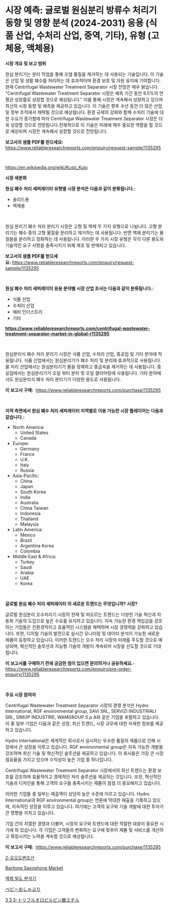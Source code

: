 <p><h1>시장 예측: 글로벌 원심분리 방류수 처리기 동향 및 영향 분석 (2024-2031) 응용 (식품 산업, 수처리 산업, 중역, 기타), 유형 (고체용, 액체용)</h1></p><p><strong>시장 개요 및 보고 범위</strong></p>
<p><p>원심 분리기는 분리 작업을 통해 오염 물질을 제거하는 데 사용되는 기술입니다. 이 기술은 산업 및 생활 폐수를 처리하는 데 효과적이며 환경 보호 및 자원 유지에 기여합니다. 현재 Centrifugal Wastewater Treatment Separator 시장 전망은 매우 밝습니다. "Centrifugal Wastewater Treatment Separator 시장은 예측 기간 동안 9.5%의 연평균 성장률로 성장할 것으로 예상됩니다." 이를 통해 시장은 계속해서 성장하고 있으며 최신의 시장 동향 및 예측을 제공하고 있습니다. 이 기술은 향후 수년 동안 더 많은 산업 및 정부 조직에서 채택될 것으로 예상됩니다. 환경 규제의 강화와 함께 수처리 기술에 대한 수요가 증가함에 따라 Centrifugal Wastewater Treatment Separator 시장은 더욱 성장할 것으로 전망됩니다.전체적으로 이 기술은 미래에 매우 중요한 역할을 할 것으로 예상되며 시장은 계속해서 성장할 것으로 전망됩니다.</p></p>
<p><strong>보고서의 샘플 PDF를 받으세요:</strong> <a href="https://www.reliableresearchreports.com/enquiry/request-sample/1135295">https://www.reliableresearchreports.com/enquiry/request-sample/1135295</a></p>
<p>&nbsp;</p>
<p><a href="https://en.wikipedia.org/wiki/Kusti_Kulo">https://en.wikipedia.org/wiki/Kusti_Kulo</a></p>
<p><strong>시장 세분화</strong></p>
<p><strong>원심 폐수 처리 세퍼레이터 유형별 시장 분석은 다음과 같이 분류됩니다.:</strong></p>
<p><ul><li>솔리드용</li><li>액체용</li></ul></p>
<p>&nbsp;</p>
<p><p>원심 분리기 폐수 처리 분리기 시장은 고형 및 액체 두 가지 유형으로 나뉩니다. 고형 분리기는 폐수 중의 고형 물질을 분리하고 제거하는 데 사용됩니다. 반면 액체 분리기는 물질들을 분리하고 정화하는 데 사용됩니다. 이러한 두 가지 시장 유형은 각각 다른 용도와 기술적인 요구 사항을 충족시키기 위해 제조 및 판매되고 있습니다.</p></p>
<p><strong>보고서의 샘플 PDF를 받으세요:</strong>&nbsp;<a href="https://www.reliableresearchreports.com/enquiry/request-sample/1135295">https://www.reliableresearchreports.com/enquiry/request-sample/1135295</a></p>
<p>&nbsp;</p>
<p><strong> 원심 폐수 처리 세퍼레이터 응용 분야별 시장 산업 조사는 다음과 같이 분류됩니다.:</strong></p>
<p><ul><li>식품 산업</li><li>수처리 산업</li><li>헤비 인더스트리</li><li>기타</li></ul></p>
<p><strong><a href="https://www.reliableresearchreports.com/centrifugal-wastewater-treatment-separator-market-in-global-r1135295">https://www.reliableresearchreports.com/centrifugal-wastewater-treatment-separator-market-in-global-r1135295</a></strong></p>
<p>&nbsp;</p>
<p><p>원심분리식 폐수 처리 분리기 시장은 식품 산업, 수처리 산업, 중공업 및 기타 분야에 적용됩니다. 식품 산업에서는 원심분리기가 폐수 처리 및 분리에 효과적으로 사용됩니다. 물 처리 산업에서는 원심분리기가 물을 정제하고 중금속을 제거하는 데 사용됩니다. 중공업에서는 원심분리기가 오일 워터 분리 및 오일 클리어링에 사용됩니다. 기타 분야에서도 원심분리식 폐수 처리 분리기가 다양한 용도로 사용됩니다.</p></p>
<p><strong>이 보고서 구매:</strong>&nbsp; <a href="https://www.reliableresearchreports.com/purchase/1135295">https://www.reliableresearchreports.com/purchase/1135295</a></p>
<p>&nbsp;</p>
<p><strong>지역 측면에서 원심 폐수 처리 세퍼레이터 지역별로 이용 가능한 시장 플레이어는 다음과 같습니다.:</strong></p>
<p><ul>
    <li>
        North America:
        <ul>
            <li>United States</li>
            <li>Canada</li>
        </ul>
    </li>
    <li>
        Europe:
        <ul>
            <li>Germany</li>
            <li>France</li>
            <li>U.K.</li>
            <li>Italy</li>
            <li>Russia</li>
        </ul>
    </li>
    <li>
        Asia-Pacific:
        <ul>
            <li>China</li>
            <li>Japan</li>
            <li>South Korea</li>
            <li>India</li>
            <li>Australia</li>
            <li>China Taiwan</li>
            <li>Indonesia</li>
            <li>Thailand</li>
            <li>Malaysia</li>
        </ul>
    </li>
    <li>
        Latin America:
        <ul>
            <li>Mexico</li>
            <li>Brazil</li>
            <li>Argentina Korea</li>
            <li>Colombia</li>
        </ul>
    </li>
    <li>
        Middle East & Africa:
        <ul>
            <li>Turkey</li>
            <li>Saudi</li>
            <li>Arabia</li>
            <li>UAE</li>
            <li>Korea</li>
        </ul>
    </li>
    </ul></p>
<p>&nbsp;</p>
<p><strong>글로벌 원심 폐수 처리 세퍼레이터 의 새로운 트렌드는 무엇입니까? 시장?</strong></p>
<p><p>글로벌 원심분리 오수처리기 시장의 현재 및 떠오르는 트렌드는 다양한 기술 혁신과 자동화 기술의 도입으로 높은 수요를 유지하고 있습니다. 지속 가능한 환경 책임감을 강조하는 기업들은 친환경적이고 효율적인 시스템을 채택하며 시장 경쟁력을 강화하고 있습니다. 또한, 디지털 기술의 발전으로 실시간 모니터링 및 데이터 분석이 가능한 새로운 제품이 등장하고 있습니다. 이러한 트렌드는 오수 처리 시장의 미래를 주도할 것으로 예상되며, 혁신적인 솔루션과 지능형 기술의 개발이 계속되어 시장을 선도할 것으로 기대됩니다.</p></p>
<p><strong>이 보고서를 구매하기 전에 궁금한 점이 있으면 문의하거나 공유하세요.</strong>- <a href="https://www.reliableresearchreports.com/enquiry/pre-order-enquiry/1135295">https://www.reliableresearchreports.com/enquiry/pre-order-enquiry/1135295</a></p>
<p>&nbsp;</p>
<p><strong>주요 시장 참여자</strong></p>
<p><p>Centrifugal Wastewater Treatment Separator 시장의 경쟁 분석은 Hydro International, RGF environmental group, SAVI SRL, SERVIZI INDUSTRIALI SRL, SIMOP INDUSTRIE, WAMGROUP S.p.A와 같은 기업을 포함하고 있습니다. 이 중 일부 기업은 다음과 같은 성장, 최신 트렌드, 시장 규모에 대한 자세한 정보를 제공하고 있습니다.</p><p>Hydro International은 세계적인 회사로서 실시하는 우수한 품질의 제품으로 인해 시장에서 큰 성장을 이루고 있습니다. RGF environmental group은 지속 가능한 개발을 강조하며 최신 기술 및 혁신적인 솔루션을 제공하고 있습니다. 이 회사들은 가장 큰 시장 점유율을 가지고 있으며 수익성이 높은 기업 중 하나입니다.</p><p>Centrifugal Wastewater Treatment Separator 시장에서의 최신 트렌드는 환경 보호를 강조하며 효율적이고 경제적인 처리 솔루션을 제공하는 것입니다. 또한, 혁신적인 기술과 디자인을 통해 고객의 요구를 충족시키는 제품이 점점 더 중요해지고 있습니다.</p><p>이러한 기업들 중 일부는 매출액이 상당히 높은 수준에 이르고 있습니다. Hydro International과 RGF environmental group는 연론에 막대한 매출을 기록하고 있으며, 지속적인 성장을 이루고 있습니다. 여기에는 고객의 요구와 기술 개발에 대한 투자가 큰 영향을 끼치고 있습니다.</p><p>기업 간의 치열한 경쟁과 더불어, 시장의 요구와 트렌드에 대한 적절한 대응이 중요한 시기에 와 있습니다. 각 기업은 고객들의 변화하는 요구에 맞추어 제품 및 서비스를 개선하고 확장시키는 노력을 계속할 것으로 예상됩니다.</p></p>
<p><strong>이 보고서 구매:</strong>&nbsp;&nbsp;<a href="https://www.reliableresearchreports.com/purchase/1135295">https://www.reliableresearchreports.com/purchase/1135295</a></p>
<p><p><a href="https://github.com/LuckeyCorbin/Market-Research-Report-List-1/blob/main/4677822154202.md">2-요오도벤조산</a></p><p><a href="https://github.com/theanastasiyah/Market-Research-Report-List-1/blob/main/baritone-saxophone-market.md">Baritone Saxophone Market</a></p><p><a href="https://github.com/laholand/Market-Research-Report-List-4/blob/main/1506577154203.md">액체 밀도 분석기</a></p><p><a href="https://github.com/roulaayoub-saad/Market-Research-Report-List-1/blob/main/1046255145665.md">ベビーおしゃぶり</a></p><p><a href="https://github.com/schmahlson/Market-Research-Report-List-2/blob/main/6784120145666.md">3,3,3-トリフルオロピルビン酸エチル</a></p></p>